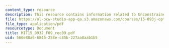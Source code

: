 ```yaml
---
content_type: resource
description: This resource contains information related to Unconstrained Optimization.
file: https://ol-ocw-studio-app-qa.s3.amazonaws.com/courses/15-093j-optimization-methods-fall-2009/560e88a66846258ec85b227aa8aab1b5_MIT15_093J_F09_rec09.pdf
file_type: application/pdf
resourcetype: Document
title: MIT15_093J_F09_rec09.pdf
uid: 560e88a6-6846-258e-c85b-227aa8aab1b5
---
```

